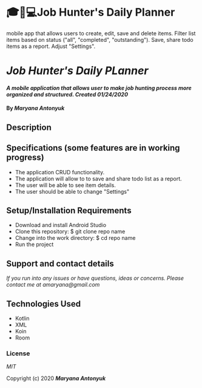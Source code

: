 # 🎓📒💻Job Hunter's Daily Planner
 mobile app that allows users to create, edit, save and delete items. Filter list items based on status ("all", "completed", "outstanding"). Save, share todo items as a report. Adjust "Settings".
# _Job Hunter's Daily PLanner_

#### _A mobile application that allows user to make job hunting process more organized and structured. Created 01/24/2020_

#### By _**Maryana Antonyuk**_

## Description
## Specifications (some features are in working progress)

* The application CRUD functionality.
* The application will allow to to save and share todo list as a report.
* The user will be able to see item details.
* The user should be able to change "Settings"




## Setup/Installation Requirements

* Download and install Android Studio
* Clone this repository: $ git clone repo name
* Change into the work directory: $ cd repo name
* Run the project


## Support and contact details

_If you run into any issues or have questions, ideas or concerns. Please contact me at amaryana@gmail.com_

## Technologies Used

* Kotlin
* XML
* Koin
* Room


### License

*MIT*

Copyright (c) 2020 **_Maryana Antonyuk_**
